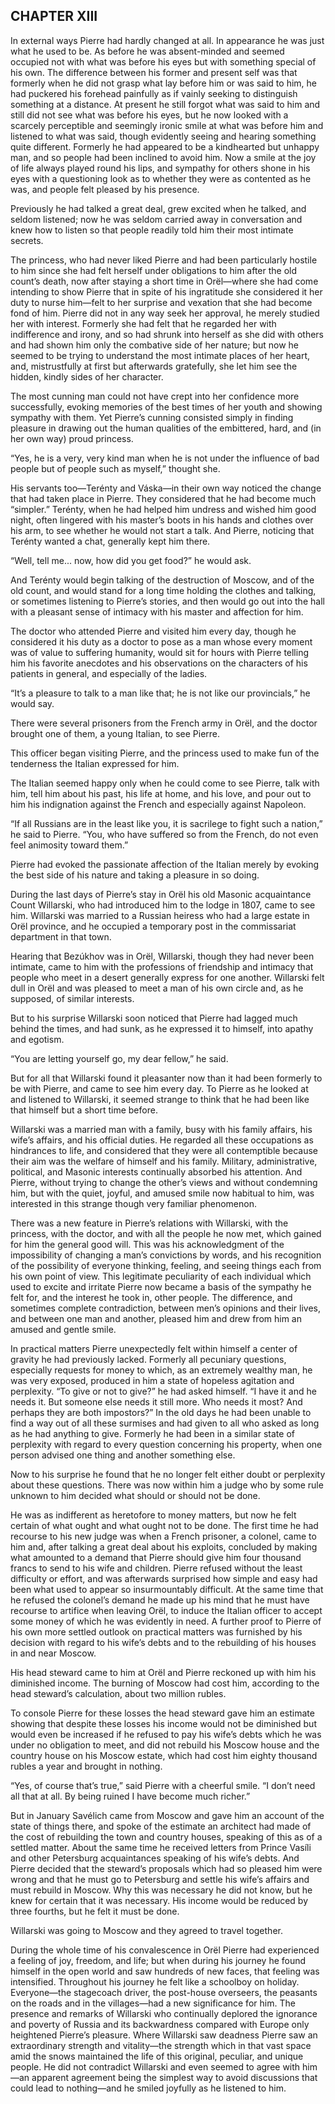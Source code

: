 ## CHAPTER XIII

In external ways Pierre had hardly changed at all. In appearance he
was just what he used to be. As before he was absent-minded and seemed
occupied not with what was before his eyes but with something special
of his own. The difference between his former and present self was that
formerly when he did not grasp what lay before him or was said to
him, he had puckered his forehead painfully as if vainly seeking to
distinguish something at a distance. At present he still forgot what was
said to him and still did not see what was before his eyes, but he now
looked with a scarcely perceptible and seemingly ironic smile at what
was before him and listened to what was said, though evidently seeing
and hearing something quite different. Formerly he had appeared to be
a kindhearted but unhappy man, and so people had been inclined to avoid
him. Now a smile at the joy of life always played round his lips, and
sympathy for others shone in his eyes with a questioning look as to
whether they were as contented as he was, and people felt pleased by his
presence.

Previously he had talked a great deal, grew excited when he talked, and
seldom listened; now he was seldom carried away in conversation and
knew how to listen so that people readily told him their most intimate
secrets.

The princess, who had never liked Pierre and had been particularly
hostile to him since she had felt herself under obligations to him after
the old count’s death, now after staying a short time in Orël—where she
had come intending to show Pierre that in spite of his ingratitude she
considered it her duty to nurse him—felt to her surprise and vexation
that she had become fond of him. Pierre did not in any way seek her
approval, he merely studied her with interest. Formerly she had felt
that he regarded her with indifference and irony, and so had shrunk into
herself as she did with others and had shown him only the combative side
of her nature; but now he seemed to be trying to understand the most
intimate places of her heart, and, mistrustfully at first but afterwards
gratefully, she let him see the hidden, kindly sides of her character.

The most cunning man could not have crept into her confidence more
successfully, evoking memories of the best times of her youth and
showing sympathy with them. Yet Pierre’s cunning consisted simply in
finding pleasure in drawing out the human qualities of the embittered,
hard, and (in her own way) proud princess.

“Yes, he is a very, very kind man when he is not under the influence of
bad people but of people such as myself,” thought she.

His servants too—Terénty and Váska—in their own way noticed the change
that had taken place in Pierre. They considered that he had become much
“simpler.” Terénty, when he had helped him undress and wished him good
night, often lingered with his master’s boots in his hands and clothes
over his arm, to see whether he would not start a talk. And Pierre,
noticing that Terénty wanted a chat, generally kept him there.

“Well, tell me... now, how did you get food?” he would ask.

And Terénty would begin talking of the destruction of Moscow, and of
the old count, and would stand for a long time holding the clothes and
talking, or sometimes listening to Pierre’s stories, and then would go
out into the hall with a pleasant sense of intimacy with his master and
affection for him.

The doctor who attended Pierre and visited him every day, though he
considered it his duty as a doctor to pose as a man whose every moment
was of value to suffering humanity, would sit for hours with Pierre
telling him his favorite anecdotes and his observations on the
characters of his patients in general, and especially of the ladies.

“It’s a pleasure to talk to a man like that; he is not like our
provincials,” he would say.

There were several prisoners from the French army in Orël, and the
doctor brought one of them, a young Italian, to see Pierre.

This officer began visiting Pierre, and the princess used to make fun of
the tenderness the Italian expressed for him.

The Italian seemed happy only when he could come to see Pierre, talk
with him, tell him about his past, his life at home, and his love,
and pour out to him his indignation against the French and especially
against Napoleon.

“If all Russians are in the least like you, it is sacrilege to fight
such a nation,” he said to Pierre. “You, who have suffered so from the
French, do not even feel animosity toward them.”

Pierre had evoked the passionate affection of the Italian merely by
evoking the best side of his nature and taking a pleasure in so doing.

During the last days of Pierre’s stay in Orël his old Masonic
acquaintance Count Willarski, who had introduced him to the lodge in
1807, came to see him. Willarski was married to a Russian heiress who
had a large estate in Orël province, and he occupied a temporary post in
the commissariat department in that town.

Hearing that Bezúkhov was in Orël, Willarski, though they had never been
intimate, came to him with the professions of friendship and intimacy
that people who meet in a desert generally express for one another.
Willarski felt dull in Orël and was pleased to meet a man of his own
circle and, as he supposed, of similar interests.

But to his surprise Willarski soon noticed that Pierre had lagged much
behind the times, and had sunk, as he expressed it to himself, into
apathy and egotism.

“You are letting yourself go, my dear fellow,” he said.

But for all that Willarski found it pleasanter now than it had been
formerly to be with Pierre, and came to see him every day. To Pierre as
he looked at and listened to Willarski, it seemed strange to think that
he had been like that himself but a short time before.

Willarski was a married man with a family, busy with his family affairs,
his wife’s affairs, and his official duties. He regarded all these
occupations as hindrances to life, and considered that they were all
contemptible because their aim was the welfare of himself and his
family. Military, administrative, political, and Masonic interests
continually absorbed his attention. And Pierre, without trying to
change the other’s views and without condemning him, but with the quiet,
joyful, and amused smile now habitual to him, was interested in this
strange though very familiar phenomenon.

There was a new feature in Pierre’s relations with Willarski, with the
princess, with the doctor, and with all the people he now met, which
gained for him the general good will. This was his acknowledgment of
the impossibility of changing a man’s convictions by words, and his
recognition of the possibility of everyone thinking, feeling, and seeing
things each from his own point of view. This legitimate peculiarity of
each individual which used to excite and irritate Pierre now became a
basis of the sympathy he felt for, and the interest he took in, other
people. The difference, and sometimes complete contradiction, between
men’s opinions and their lives, and between one man and another, pleased
him and drew from him an amused and gentle smile.

In practical matters Pierre unexpectedly felt within himself a center
of gravity he had previously lacked. Formerly all pecuniary questions,
especially requests for money to which, as an extremely wealthy man,
he was very exposed, produced in him a state of hopeless agitation and
perplexity. “To give or not to give?” he had asked himself. “I have
it and he needs it. But someone else needs it still more. Who needs it
most? And perhaps they are both impostors?” In the old days he had been
unable to find a way out of all these surmises and had given to all
who asked as long as he had anything to give. Formerly he had been in a
similar state of perplexity with regard to every question concerning his
property, when one person advised one thing and another something else.

Now to his surprise he found that he no longer felt either doubt or
perplexity about these questions. There was now within him a judge who
by some rule unknown to him decided what should or should not be done.

He was as indifferent as heretofore to money matters, but now he felt
certain of what ought and what ought not to be done. The first time he
had recourse to his new judge was when a French prisoner, a colonel,
came to him and, after talking a great deal about his exploits,
concluded by making what amounted to a demand that Pierre should give
him four thousand francs to send to his wife and children. Pierre
refused without the least difficulty or effort, and was afterwards
surprised how simple and easy had been what used to appear so
insurmountably difficult. At the same time that he refused the colonel’s
demand he made up his mind that he must have recourse to artifice when
leaving Orël, to induce the Italian officer to accept some money of
which he was evidently in need. A further proof to Pierre of his own
more settled outlook on practical matters was furnished by his decision
with regard to his wife’s debts and to the rebuilding of his houses in
and near Moscow.

His head steward came to him at Orël and Pierre reckoned up with him his
diminished income. The burning of Moscow had cost him, according to the
head steward’s calculation, about two million rubles.

To console Pierre for these losses the head steward gave him an estimate
showing that despite these losses his income would not be diminished but
would even be increased if he refused to pay his wife’s debts which he
was under no obligation to meet, and did not rebuild his Moscow house
and the country house on his Moscow estate, which had cost him eighty
thousand rubles a year and brought in nothing.

“Yes, of course that’s true,” said Pierre with a cheerful smile. “I
don’t need all that at all. By being ruined I have become much richer.”

But in January Savélich came from Moscow and gave him an account of the
state of things there, and spoke of the estimate an architect had made
of the cost of rebuilding the town and country houses, speaking of this
as of a settled matter. About the same time he received letters from
Prince Vasíli and other Petersburg acquaintances speaking of his wife’s
debts. And Pierre decided that the steward’s proposals which had so
pleased him were wrong and that he must go to Petersburg and settle his
wife’s affairs and must rebuild in Moscow. Why this was necessary he
did not know, but he knew for certain that it was necessary. His income
would be reduced by three fourths, but he felt it must be done.

Willarski was going to Moscow and they agreed to travel together.

During the whole time of his convalescence in Orël Pierre had
experienced a feeling of joy, freedom, and life; but when during his
journey he found himself in the open world and saw hundreds of new
faces, that feeling was intensified. Throughout his journey he felt like
a schoolboy on holiday. Everyone—the stagecoach driver, the post-house
overseers, the peasants on the roads and in the villages—had a new
significance for him. The presence and remarks of Willarski who
continually deplored the ignorance and poverty of Russia and its
backwardness compared with Europe only heightened Pierre’s pleasure.
Where Willarski saw deadness Pierre saw an extraordinary strength and
vitality—the strength which in that vast space amid the snows maintained
the life of this original, peculiar, and unique people. He did not
contradict Willarski and even seemed to agree with him—an apparent
agreement being the simplest way to avoid discussions that could lead to
nothing—and he smiled joyfully as he listened to him.





